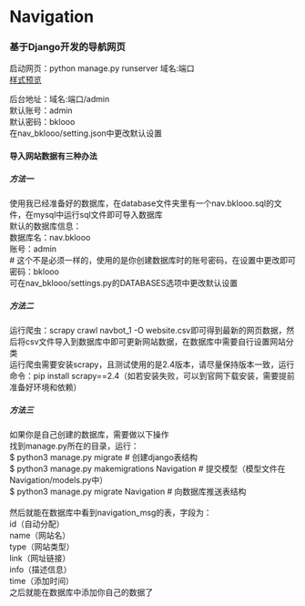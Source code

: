 # Navigation
### 基于Django开发的导航网页


启动网页：python manage.py runserver 域名:端口<br>
[样式预览](https://bklooo.github.io/Navigation/ "点击前往")

后台地址：域名:端口/admin<br>
默认账号：admin<br>
默认密码：bklooo<br>
在nav_bklooo/setting.json中更改默认设置<br>

#### 导入网站数据有三种办法<br>
##### 方法一
使用我已经准备好的数据库，在database文件夹里有一个nav.bklooo.sql的文件，在mysql中运行sql文件即可导入数据库<br>
默认的数据库信息：<br>
数据库名：nav.bklooo<br>
账号：admin<br> # 这个不是必须一样的，使用的是你创建数据库时的账号密码，在设置中更改即可
密码：bklooo<br>
可在nav_bklooo/settings.py的DATABASES选项中更改默认设置<br>

##### 方法二
运行爬虫：scrapy crawl navbot_1 -O website.csv即可得到最新的网页数据，然后将csv文件导入到数据库中即可更新网站数据，在数据库中需要自行设置网站分类<br>
运行爬虫需要安装scrapy，且测试使用的是2.4版本，请尽量保持版本一致，运行命令：pip install scrapy==2.4（如若安装失败，可以到官网下载安装，需要提前准备好环境和依赖）<br>

##### 方法三
如果你是自己创建的数据库，需要做以下操作<br>
找到manage.py所在的目录，运行：<br>
$ python3 manage.py migrate   # 创建django表结构<br>
$ python3 manage.py makemigrations Navigation  # 提交模型（模型文件在Navigation/models.py中）<br>
$ python3 manage.py migrate Navigation   # 向数据库推送表结构<br>
<br>
然后就能在数据库中看到navigation_msg的表，字段为：<br>
id（自动分配）<br>
name（网站名）<br>
type（网站类型）<br>
link（网址链接）<br>
info（描述信息）<br>
time（添加时间）<br>
之后就能在数据库中添加你自己的数据了<br>
